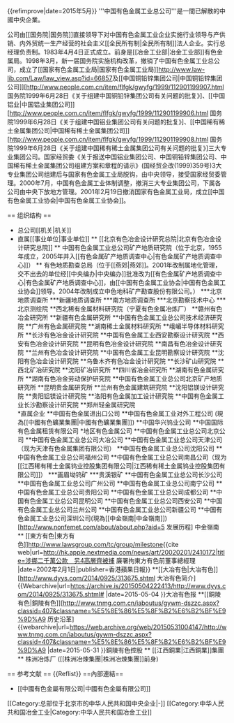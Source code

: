 {{refimprove|date=2015年5月}}
'''中国有色金属工业总公司'''是一間已解散的中國中央企業。

公司由[[国务院|国务院]]直接领导下对中国有色金属工业企业实施行业领导与产供销、内外贸统一生产经营的社会主义[[全民所有制|全民所有制]]法人企业。实行总经理负责制。1983年4月4日正式成立。前身是[[冶金工业部|冶金工业部]]有色金属局。1998年3月，新一届国务院实施机构改革，撤销了中国有色金属工业总公司，成立了[[国家有色金属工业局|国家有色金属工业局]]<ref>http://www.law-lib.com/Law/law_view.asp?id=66857</ref>及[[中国铜铅锌集团公司|中国铜铅锌集团公司]]<ref>[http://www.people.com.cn/item/flfgk/gwyfg/1999/112901199907.html  国务院1999年6月28日《关于组建中国铜铅锌集团公司有关问题的批复》]</ref>、[[中国铝业|中国铝业集团公司]]<ref>[http://www.people.com.cn/item/flfgk/gwyfg/1999/112901199906.html  国务院1999年6月28日《关于组建中国铝业集团公司有关问题的批复》]</ref>、[[中国稀有稀土金属集团公司|中国稀有稀土金属集团公司]]<ref>[http://www.people.com.cn/item/flfgk/gwyfg/1999/112901199908.html  国务院1999年6月28日《关于组建中国稀有稀土金属集团公司有关问题的批复》]</ref>三大专业集团公司。<ref>国家经贸委《关于报送中国铝业集团公司、中国铜铅锌集团公司、中国稀有稀土金属集团公司组建方案和章程的请示》(国经贸企改(1999)359号)</ref>3大专业集团公司组建后与国家有色金属工业局脱钩，由中央领导，接受国家经贸委管理。2000年7月，中国有色金属工业体制调整，撤消三大专业集团公司，下属各公司由中央下放地方管理。2001年2月19日撤消国家有色金属工业局，成立[[中国有色金属工业协会|中国有色金属工业协会]]。

== 组织结构 ==
* 总公司[[机关|机关]]
* 直属[[事业单位|事业单位]]
** [[北京有色冶金设计研究总院|北京有色冶金设计研究总院]]
** 中国有色金属工业总公司矿产地质研究院（位于北京，1955年成立，2005年并入[[有色金属矿产地质调查中心|有色金属矿产地质调查中心]]）
** 有色地质勘查总局（位于[[燕郊|燕郊]]。2001年改制属地化管理，交不出去的单位经[[中央编办|中央编办]]批准改为[[有色金属矿产地质调查中心|有色金属矿产地质调查中心]]，由[[中国有色金属工业协会|中国有色金属工业协会]]领导。2004年改制成立中色地科矿产勘查股份有限公司。）
***北京地质调查所
***新疆地质调查所
***南方地质调查所
***北京勘察技术中心 
***北京测绘院
**西北稀有金属材料研究院（宁夏有色金属冶炼厂）
**赣州有色冶金研究所
**新疆有色金属研究所
**中国有色金属工业总公司技术经济研究院
**广州有色金属研究院
**湖南稀土金属材料研究所
**峨嵋半导体材料研究所
**长沙有色冶金设计研究院
**中国有色金属工业西安勘察设计研究院
**西安有色冶金设计研究院
**昆明有色冶金设计研究院
**南昌有色冶金设计研究院
**兰州有色冶金设计研究院
**中国有色金属工业昆明勘察设计研究院
**沈阳有色冶金设计研究院
**乌鲁木齐有色冶金设计研究院
**长沙矿山研究院
**西北矿冶研究院
**沈阳矿冶研究所
**四川省冶金研究所
**湖南有色金属研究所
**湖南有色冶金劳动保护研究院
**中国有色金属工业总公司北京矿产地质研究所
**昆明贵金属研究所
**兰州有色金属建筑研究院
**沈阳铝镁设计研究院
**贵阳铝镁设计研究院
**洛阳有色金属加工设计研究院
**中国有色金属工业长沙勘察设计研究院
**郑州轻金属研究院  
*直属企业
**中国有色金属进出口公司
**中国有色金属工业对外工程公司 (現為[[中國有色礦業集團|中國有色礦業集團]])
**中国华兴钨业公司
**中国国际有色金属租赁有限公司
*地区有色金属公司
**中国有色金属工业总公司北京公司
**中国有色金属工业总公司大冶公司
**中国有色金属工业总公司天津公司（现为天津有色金属集团有限公司）
**中国有色金属工业总公司沈阳公司
**中国有色金属工业总公司福州公司
**中国有色金属工业总公司南昌公司（现为[[江西稀有稀土金属钨业控股集团有限公司|江西稀有稀土金属钨业控股集团有限公司]]）
***画眉坳钨矿
***贵溪银矿
**中国有色金属工业总公司长沙公司
**中国有色金属工业总公司广州公司
**中国有色金属工业总公司南宁公司
**中国有色金属工业总公司贵阳公司
**中国有色金属工业总公司成都公司
**中国有色金属工业总公司昆明公司
**中国有色金属工业总公司西安公司
**中国有色金属工业总公司兰州公司
**中国有色金属工业总公司新疆公司
**中国有色金属工业总公司深圳公司(現為[[中金嶺南|中金嶺南]])<ref>[http://www.nonfemet.com/about/about.php?aid=5 发展历程] 中金嶺南</ref>
** [[東方有色|東方有色]]<ref>http://www.lawsgroup.com/tc/group/milestone</ref><ref>{{cite web|url=http://hk.apple.nextmedia.com/news/art/20020201/2410172|title=涉挪二千萬公款　另4高層齊被捕 廉署拘東方有色前董事總經理 |date=2002年2月1日|publisher=香港蘋果日報}}</ref>
**[[大冶有色|大冶有色]]<ref>[http://www.dyys.com/2014/0925/313675.shtml 大冶有色简介] {{Webarchive|url=https://archive.is/20150504222413/http://www.dyys.com/2014/0925/313675.shtml# |date=2015-05-04 }}大冶有色报</ref>
**[[銅陵有色|銅陵有色]]<ref>[http://www.tnmg.com.cn/iaboutus/gywm-dszzc.aspx?classid=407&classname=%E5%8E%86%E5%8F%B2%E6%B2%BF%E9%9D%A9 历史沿革] {{webarchive|url=https://web.archive.org/web/20150531004147/http://www.tnmg.com.cn/iaboutus/gywm-dszzc.aspx?classid=407&classname=%E5%8E%86%E5%8F%B2%E6%B2%BF%E9%9D%A9 |date=2015-05-31 }}銅陵有色控股</ref>
** [[江西銅業|江西銅業]]集團
** 株洲冶炼厂 ([[株洲冶煉集團|株洲冶煉集團]]前身)

== 参考文献 ==
{{Reflist}}
==內部連結==
* [[中國有色金屬有限公司|中國有色金屬有限公司]]


[[Category:总部位于北京市的中华人民共和国中央企业|-]]
[[Category:中华人民共和国冶金工业|Category:中华人民共和国冶金工业]]